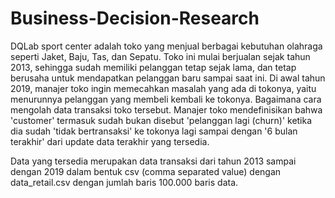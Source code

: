 # Business-Decision-Research
DQLab sport center adalah toko yang menjual berbagai kebutuhan olahraga seperti Jaket, Baju, Tas, dan Sepatu. Toko ini mulai berjualan sejak tahun 2013, sehingga sudah memiliki pelanggan tetap sejak lama, dan tetap berusaha untuk mendapatkan pelanggan baru sampai saat ini. Di awal tahun 2019, manajer toko ingin memecahkan masalah yang ada di tokonya, yaitu menurunnya pelanggan yang membeli kembali ke tokonya. Bagaimana cara mengolah data transaksi toko tersebut. Manajer toko mendefinisikan bahwa 'customer' termasuk sudah bukan disebut 'pelanggan lagi (churn)' ketika dia sudah 'tidak bertransaksi' ke tokonya lagi sampai dengan '6 bulan terakhir' dari update data terakhir yang tersedia.

Data yang tersedia merupakan data transaksi dari tahun 2013 sampai dengan 2019 dalam bentuk csv (comma separated value) dengan data_retail.csv dengan jumlah baris 100.000 baris data.
